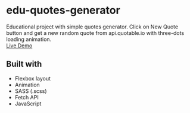 # edu-quotes-generator
Educational project with simple quotes generator. Click on New Quote button and get a new random quote from api.quotable.io with three-dots loading animation.  
[Live Demo](https://abatushkova.github.io/edu-quotes-generator/)

## Built with
- Flexbox layout
- Animation
- SASS (.scss)
- Fetch API
- JavaScript
